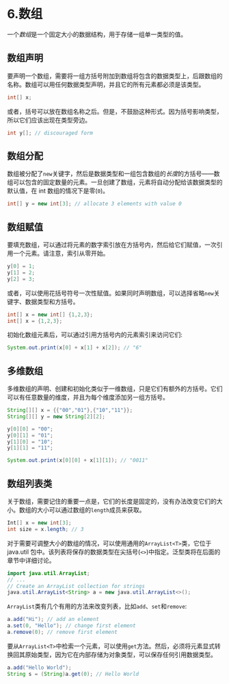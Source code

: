 # 6.数组

一个*数组*是一个固定大小的数据结构，用于存储一组单一类型的值。

## 数组声明

要声明一个数组，需要将一组方括号附加到数组将包含的数据类型上，后跟数组的名称。数组可以用任何数据类型声明，并且它的所有元素都必须是该类型。

```java
int[] x;

```

或者，括号可以放在数组名称之后。但是，不鼓励这种形式。因为括号影响类型，所以它们应该出现在类型旁边。

```java
int y[]; // discouraged form

```

## 数组分配

数组被分配了`new`关键字，然后是数据类型和一组包含数组的*长度*的方括号——数组可以包含的固定数量的元素。一旦创建了数组，元素将自动分配给该数据类型的默认值，在 int 数组的情况下是零(`0`)。

```java
int[] y = new int[3]; // allocate 3 elements with value 0

```

## 数组赋值

要填充数组，可以通过将元素的数字索引放在方括号内，然后给它们赋值，一次引用一个元素。请注意，索引从零开始。

```java
y[0] = 1;
y[1] = 2;
y[2] = 3;

```

或者，可以使用花括号符号一次性赋值。如果同时声明数组，可以选择省略`new`关键字、数据类型和方括号。

```java
int[] x = new int[] {1,2,3};
int[] x = {1,2,3};

```

初始化数组元素后，可以通过引用方括号内的元素索引来访问它们:

```java
System.out.print(x[0] + x[1] + x[2]); // "6"

```

## 多维数组

多维数组的声明、创建和初始化类似于一维数组，只是它们有额外的方括号。它们可以有任意数量的维度，并且为每个维度添加另一组方括号。

```java
String[][] x = {{"00","01"},{"10","11"}};
String[][] y = new String[2][2];

y[0][0] = "00";
y[0][1] = "01";
y[1][0] = "10";
y[1][1] = "11";

System.out.print(x[0][0] + x[1][1]); // "0011"

```

## 数组列表类

关于数组，需要记住的重要一点是，它们的长度是固定的，没有办法改变它们的大小。数组的大小可以通过数组的`length`成员来获取。

```java
Int[] x = new int[3];
int size = x.length; // 3

```

对于需要可调整大小的数组的情况，可以使用通用的`ArrayList<T>`类，它位于 java.util 包中。该列表将保存的数据类型在尖括号(`<>`)中指定。泛型类将在后面的章节中详细讨论。

```java
import java.util.ArrayList;
// ...
// Create an ArrayList collection for strings
java.util.ArrayList<String> a = new java.util.ArrayList<>();

```

`ArrayList`类有几个有用的方法来改变列表，比如`add`、`set`和`remove`:

```java
a.add("Hi"); // add an element
a.set(0, "Hello"); // change first element
a.remove(0); // remove first element

```

要从`ArrayList<T>`中检索一个元素，可以使用`get`方法。然后，必须将元素显式转换回其原始类型，因为它在内部存储为对象类型，可以保存任何引用数据类型。

```java
a.add("Hello World");
String s = (String)a.get(0); // Hello World

```